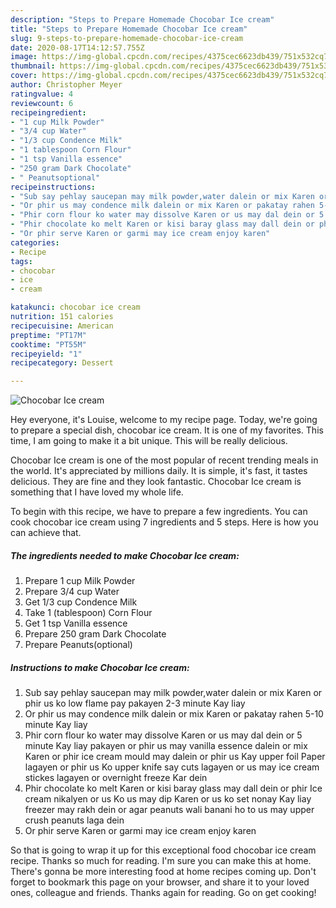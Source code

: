 ```yaml
---
description: "Steps to Prepare Homemade Chocobar Ice cream"
title: "Steps to Prepare Homemade Chocobar Ice cream"
slug: 9-steps-to-prepare-homemade-chocobar-ice-cream
date: 2020-08-17T14:12:57.755Z
image: https://img-global.cpcdn.com/recipes/4375cec6623db439/751x532cq70/chocobar-ice-cream-recipe-main-photo.jpg
thumbnail: https://img-global.cpcdn.com/recipes/4375cec6623db439/751x532cq70/chocobar-ice-cream-recipe-main-photo.jpg
cover: https://img-global.cpcdn.com/recipes/4375cec6623db439/751x532cq70/chocobar-ice-cream-recipe-main-photo.jpg
author: Christopher Meyer
ratingvalue: 4
reviewcount: 6
recipeingredient:
- "1 cup Milk Powder"
- "3/4 cup Water"
- "1/3 cup Condence Milk"
- "1 tablespoon Corn Flour"
- "1 tsp Vanilla essence"
- "250 gram Dark Chocolate"
- " Peanutsoptional"
recipeinstructions:
- "Sub say pehlay saucepan may milk powder,water dalein or mix Karen or phir us ko low flame pay pakayen 2-3 minute Kay liay"
- "Or phir us may condence milk dalein or mix Karen or pakatay rahen 5-10 minute Kay liay"
- "Phir corn flour ko water may dissolve Karen or us may dal dein or 5 minute Kay liay pakayen or phir us may vanilla essence dalein or mix Karen or phir ice cream mould may dalein or phir us Kay upper foil Paper lagayen or phir us Ko upper knife say cuts lagayen or us may ice cream stickes lagayen or overnight freeze Kar dein"
- "Phir chocolate ko melt Karen or kisi baray glass may dall dein or phir Ice cream nikalyen or us Ko us may dip Karen or us ko set nonay Kay liay freezer may rakh dein or agar peanuts wali banani ho to us may upper crush peanuts laga dein"
- "Or phir serve Karen or garmi may ice cream enjoy karen"
categories:
- Recipe
tags:
- chocobar
- ice
- cream

katakunci: chocobar ice cream 
nutrition: 151 calories
recipecuisine: American
preptime: "PT17M"
cooktime: "PT55M"
recipeyield: "1"
recipecategory: Dessert

---
```



![Chocobar Ice cream](https://img-global.cpcdn.com/recipes/4375cec6623db439/751x532cq70/chocobar-ice-cream-recipe-main-photo.jpg)

Hey everyone, it's Louise, welcome to my recipe page. Today, we're going to prepare a special dish, chocobar ice cream. It is one of my favorites. This time, I am going to make it a bit unique. This will be really delicious.



Chocobar Ice cream is one of the most popular of recent trending meals in the world. It's appreciated by millions daily. It is simple, it's fast, it tastes delicious. They are fine and they look fantastic. Chocobar Ice cream is something that I have loved my whole life.


To begin with this recipe, we have to prepare a few ingredients. You can cook chocobar ice cream using 7 ingredients and 5 steps. Here is how you can achieve that.

<!--inarticleads1-->

##### The ingredients needed to make Chocobar Ice cream:

1. Prepare 1 cup Milk Powder
1. Prepare 3/4 cup Water
1. Get 1/3 cup Condence Milk
1. Take 1 (tablespoon) Corn Flour
1. Get 1 tsp Vanilla essence
1. Prepare 250 gram Dark Chocolate
1. Prepare  Peanuts(optional)




<!--inarticleads2-->

##### Instructions to make Chocobar Ice cream:

1. Sub say pehlay saucepan may milk powder,water dalein or mix Karen or phir us ko low flame pay pakayen 2-3 minute Kay liay
1. Or phir us may condence milk dalein or mix Karen or pakatay rahen 5-10 minute Kay liay
1. Phir corn flour ko water may dissolve Karen or us may dal dein or 5 minute Kay liay pakayen or phir us may vanilla essence dalein or mix Karen or phir ice cream mould may dalein or phir us Kay upper foil Paper lagayen or phir us Ko upper knife say cuts lagayen or us may ice cream stickes lagayen or overnight freeze Kar dein
1. Phir chocolate ko melt Karen or kisi baray glass may dall dein or phir Ice cream nikalyen or us Ko us may dip Karen or us ko set nonay Kay liay freezer may rakh dein or agar peanuts wali banani ho to us may upper crush peanuts laga dein
1. Or phir serve Karen or garmi may ice cream enjoy karen




So that is going to wrap it up for this exceptional food chocobar ice cream recipe. Thanks so much for reading. I'm sure you can make this at home. There's gonna be more interesting food at home recipes coming up. Don't forget to bookmark this page on your browser, and share it to your loved ones, colleague and friends. Thanks again for reading. Go on get cooking!
